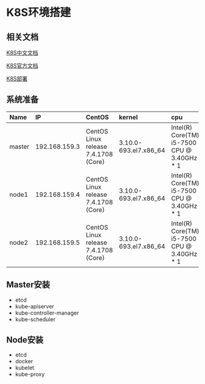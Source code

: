 # K8S环境搭建
## 相关文档
[K8S中文文档](<https://www.kubernetes.org.cn/k8s>)

[K8S官方文档](<https://kubernetes.io/zh/docs/concepts/architectu re/nodes/>)

[K8S部署](<https://blog.51cto.com/lizhenliang/2325770>)

## 系统准备

Name|IP|CentOS|kernel|cpu|memory
|:---|:---|:---|:---|:---|:---|
master|192.168.159.3|CentOS Linux release 7.4.1708 (Core)|3.10.0-693.el7.x86_64|Intel(R) Core(TM) i5-7500 CPU @ 3.40GHz * 1|2G
node1|192.168.159.4|CentOS Linux release 7.4.1708 (Core)|3.10.0-693.el7.x86_64|Intel(R) Core(TM) i5-7500 CPU @ 3.40GHz * 1|2G
node2|192.168.159.5|CentOS Linux release 7.4.1708 (Core)|3.10.0-693.el7.x86_64|Intel(R) Core(TM) i5-7500 CPU @ 3.40GHz * 1|2G


## Master安装
- etcd
- kube-apiserver
- kube-controller-manager
- kube-scheduler

## Node安装
- etcd
- docker
- kubelet
- kube-proxy


